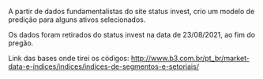 A partir de dados fundamentalistas do site status invest, crio um modelo de predição para alguns ativos selecionados.

Os dados foram retirados do status invest na data de 23/08/2021, ao fim do pregão.

Link das bases onde tirei os códigos: http://www.b3.com.br/pt_br/market-data-e-indices/indices/indices-de-segmentos-e-setoriais/ 
